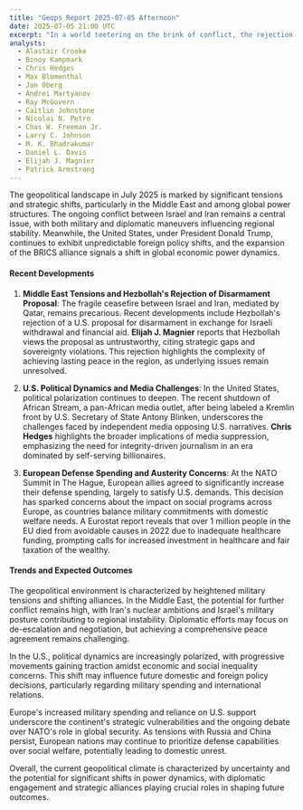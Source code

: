 ```yaml
---
title: "Geops Report 2025-07-05 Afternoon"
date: 2025-07-05 21:00 UTC
excerpt: "In a world teetering on the brink of conflict, the rejection of a U.S.-backed disarmament proposal by Hezbollah has intensified the precarious ceasefire between Israel and Iran, underscoring the fragile nature of Middle Eastern peace efforts amidst a backdrop of shifting global power dynamics and rising military tensions."
analysts:
  - Alastair Crooke
  - Binoy Kampmark
  - Chris Hedges
  - Max Blumenthal
  - Jan Oberg
  - Andrei Martyanov
  - Ray McGovern
  - Caitlin Johnstone
  - Nicolai N. Petro
  - Chas W. Freeman Jr.
  - Larry C. Johnson
  - M. K. Bhadrakumar
  - Daniel L. Davis
  - Elijah J. Magnier
  - Patrick Armstrong
---
```


The geopolitical landscape in July 2025 is marked by significant tensions and strategic shifts, particularly in the Middle East and among global power structures. The ongoing conflict between Israel and Iran remains a central issue, with both military and diplomatic maneuvers influencing regional stability. Meanwhile, the United States, under President Donald Trump, continues to exhibit unpredictable foreign policy shifts, and the expansion of the BRICS alliance signals a shift in global economic power dynamics.

#### Recent Developments

1. **Middle East Tensions and Hezbollah's Rejection of Disarmament Proposal**: The fragile ceasefire between Israel and Iran, mediated by Qatar, remains precarious. Recent developments include Hezbollah's rejection of a U.S. proposal for disarmament in exchange for Israeli withdrawal and financial aid. **Elijah J. Magnier** reports that Hezbollah views the proposal as untrustworthy, citing strategic gaps and sovereignty violations. This rejection highlights the complexity of achieving lasting peace in the region, as underlying issues remain unresolved.

2. **U.S. Political Dynamics and Media Challenges**: In the United States, political polarization continues to deepen. The recent shutdown of African Stream, a pan-African media outlet, after being labeled a Kremlin front by U.S. Secretary of State Antony Blinken, underscores the challenges faced by independent media opposing U.S. narratives. **Chris Hedges** highlights the broader implications of media suppression, emphasizing the need for integrity-driven journalism in an era dominated by self-serving billionaires.

3. **European Defense Spending and Austerity Concerns**: At the NATO Summit in The Hague, European allies agreed to significantly increase their defense spending, largely to satisfy U.S. demands. This decision has sparked concerns about the impact on social programs across Europe, as countries balance military commitments with domestic welfare needs. A Eurostat report reveals that over 1 million people in the EU died from avoidable causes in 2022 due to inadequate healthcare funding, prompting calls for increased investment in healthcare and fair taxation of the wealthy.

#### Trends and Expected Outcomes

The geopolitical environment is characterized by heightened military tensions and shifting alliances. In the Middle East, the potential for further conflict remains high, with Iran's nuclear ambitions and Israel's military posture contributing to regional instability. Diplomatic efforts may focus on de-escalation and negotiation, but achieving a comprehensive peace agreement remains challenging.

In the U.S., political dynamics are increasingly polarized, with progressive movements gaining traction amidst economic and social inequality concerns. This shift may influence future domestic and foreign policy decisions, particularly regarding military spending and international relations.

Europe's increased military spending and reliance on U.S. support underscore the continent's strategic vulnerabilities and the ongoing debate over NATO's role in global security. As tensions with Russia and China persist, European nations may continue to prioritize defense capabilities over social welfare, potentially leading to domestic unrest.

Overall, the current geopolitical climate is characterized by uncertainty and the potential for significant shifts in power dynamics, with diplomatic engagement and strategic alliances playing crucial roles in shaping future outcomes.
